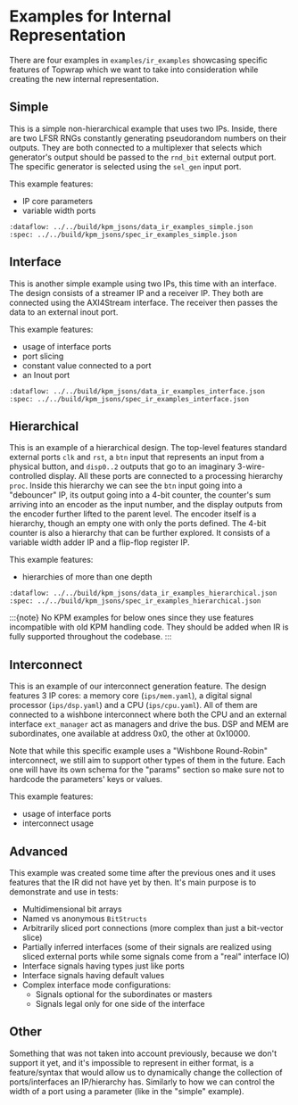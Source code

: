 # Examples for Internal Representation

There are four examples in `examples/ir_examples` showcasing specific features of Topwrap which we want to take into consideration while creating the new internal representation.

## Simple

This is a simple non-hierarchical example that uses two IPs. Inside, there are two LFSR RNGs constantly generating pseudorandom numbers on their outputs. They are both connected to a multiplexer that selects which generator's output should be passed to the `rnd_bit` external output port. The specific generator is selected using the `sel_gen` input port.

This example features:
- IP core parameters
- variable width ports

```{kpm_iframe}
:dataflow: ../../build/kpm_jsons/data_ir_examples_simple.json
:spec: ../../build/kpm_jsons/spec_ir_examples_simple.json
```

## Interface

This is another simple example using two IPs, this time with an interface. The design consists of a streamer IP and a receiver IP. They both are connected using the AXI4Stream interface. The receiver then passes the data to an external inout port.

This example features:
- usage of interface ports
- port slicing
- constant value connected to a port
- an Inout port

```{kpm_iframe}
:dataflow: ../../build/kpm_jsons/data_ir_examples_interface.json
:spec: ../../build/kpm_jsons/spec_ir_examples_interface.json
```

## Hierarchical

This is an example of a hierarchical design. The top-level features standard external ports `clk` and `rst`, a `btn` input that represents an input from a physical button, and `disp0..2` outputs that go to an imaginary 3-wire-controlled display. All these ports are connected to a processing hierarchy `proc`. Inside this hierarchy we can see the `btn` input going into a "debouncer" IP, its output going into a 4-bit counter, the counter's sum arriving into an encoder as the input number, and the display outputs from the encoder further lifted to the parent level. The encoder itself is a hierarchy, though an empty one with only the ports defined. The 4-bit counter is also a hierarchy that can be further explored. It consists of a variable width adder IP and a flip-flop register IP.

This example features:
- hierarchies of more than one depth

```{kpm_iframe}
:dataflow: ../../build/kpm_jsons/data_ir_examples_hierarchical.json
:spec: ../../build/kpm_jsons/spec_ir_examples_hierarchical.json
```

:::{note}
No KPM examples for below ones since they use features incompatible with old KPM handling code.
They should be added when IR is fully supported throughout the codebase.
:::

## Interconnect

This is an example of our interconnect generation feature. The design features 3 IP cores: a memory core (`ips/mem.yaml`), a digital signal processor (`ips/dsp.yaml`) and a CPU (`ips/cpu.yaml`). All of them are connected to a wishbone interconnect where both the CPU and an external interface `ext_manager` act as managers and drive the bus. DSP and MEM are subordinates, one available at address 0x0, the other at 0x10000.

Note that while this specific example uses a "Wishbone Round-Robin" interconnect, we still aim to support other types of them in the future.
Each one will have its own schema for the "params" section so make sure not to hardcode the parameters' keys or values.

This example features:
- usage of interface ports
- interconnect usage

## Advanced

This example was created some time after the previous ones and it uses features that the IR did not have yet by then. It's main purpose is to demonstrate and use in tests:
- Multidimensional bit arrays
- Named vs anonymous `BitStructs`
- Arbitrarily sliced port connections (more complex than just a bit-vector slice)
- Partially inferred interfaces (some of their signals are realized using sliced external ports while some signals come from a "real" interface IO)
- Interface signals having types just like ports
- Interface signals having default values
- Complex interface mode configurations:
  - Signals optional for the subordinates or masters
  - Signals legal only for one side of the interface


## Other

Something that was not taken into account previously, because we don't support it yet, and it's impossible to represent in either format, is a feature/syntax that would allow us to dynamically change the collection of ports/interfaces an IP/hierarchy has. Similarly to how we can control the width of a port using a parameter (like in the "simple" example).
